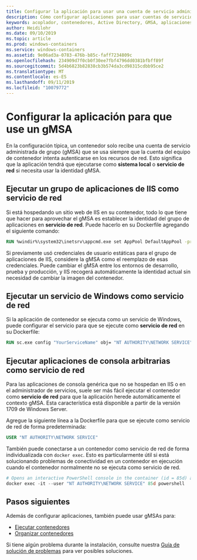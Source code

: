 ```yaml
---
title: Configurar la aplicación para usar una cuenta de servicio administrada de grupo
description: Cómo configurar aplicaciones para usar cuentas de servicio administradas de grupo (gMSAs) para contenedores de Windows.
keywords: acoplador, contenedores, Active Directory, GMSA, aplicaciones, aplicaciones, cuenta de servicio administrado de grupo, cuentas de servicio administradas de grupo, configuración
author: Heidilohr
ms.date: 09/10/2019
ms.topic: article
ms.prod: windows-containers
ms.service: windows-containers
ms.assetid: 9e06ad3a-0783-476b-b85c-faff7234809c
ms.openlocfilehash: 234909d7f0cb0f30ee7fbf4796dd0381bfbff89f
ms.sourcegitcommit: 5d4b6823b82838cb3b574da3cd98315cdbb95ce2
ms.translationtype: MT
ms.contentlocale: es-ES
ms.lasthandoff: 09/11/2019
ms.locfileid: "10079772"
---
```

# <a name="configure-your-app-to-use-a-gmsa"></a>Configurar la aplicación para que use un gMSA

En la configuración típica, un contenedor solo recibe una cuenta de servicio administrada de grupo (gMSA) que se usa siempre que la cuenta del equipo de contenedor intenta autenticarse en los recursos de red. Esto significa que la aplicación tendrá que ejecutarse como **sistema local** o **servicio de red** si necesita usar la identidad gMSA.

## <a name="run-an-iis-app-pool-as-network-service"></a>Ejecutar un grupo de aplicaciones de IIS como servicio de red

Si está hospedando un sitio web de IIS en su contenedor, todo lo que tiene que hacer para aprovechar el gMSA es establecer la identidad del grupo de aplicaciones en **servicio de red**. Puede hacerlo en su Dockerfile agregando el siguiente comando:

```dockerfile
RUN %windir%\system32\inetsrv\appcmd.exe set AppPool DefaultAppPool -processModel.identityType:NetworkService
```

Si previamente usó credenciales de usuario estáticas para el grupo de aplicaciones de IIS, considere la gMSA como el reemplazo de esas credenciales. Puede cambiar el gMSA entre los entornos de desarrollo, prueba y producción, y IIS recogerá automáticamente la identidad actual sin necesidad de cambiar la imagen del contenedor.

## <a name="run-a-windows-service-as-network-service"></a>Ejecutar un servicio de Windows como servicio de red

Si la aplicación de contenedor se ejecuta como un servicio de Windows, puede configurar el servicio para que se ejecute como **servicio de red** en su Dockerfile:

```dockerfile
RUN sc.exe config "YourServiceName" obj= "NT AUTHORITY\NETWORK SERVICE" password= ""
```

## <a name="run-arbitrary-console-apps-as-network-service"></a>Ejecutar aplicaciones de consola arbitrarias como servicio de red

Para las aplicaciones de consola genérica que no se hospedan en IIS o en el administrador de servicios, suele ser más fácil ejecutar el contenedor como **servicio de red** para que la aplicación herede automáticamente el contexto gMSA. Esta característica está disponible a partir de la versión 1709 de Windows Server.

Agregue la siguiente línea a la Dockerfile para que se ejecute como servicio de red de forma predeterminada:

```dockerfile
USER "NT AUTHORITY\NETWORK SERVICE"
```

También puede conectarse a un contenedor como servicio de red de forma individualizada con `docker exec`. Esto es particularmente útil si está solucionando problemas de conectividad en un contenedor en ejecución cuando el contenedor normalmente no se ejecuta como servicio de red.

```powershell
# Opens an interactive PowerShell console in the container (id = 85d) as the Network Service account
docker exec -it --user "NT AUTHORITY\NETWORK SERVICE" 85d powershell
```

## <a name="next-steps"></a>Pasos siguientes

Además de configurar aplicaciones, también puede usar gMSAs para:

- [Ejecutar contenedores](gmsa-run-container.md)
- [Organizar contenedores](gmsa-orchestrate-containers.md)

Si tiene algún problema durante la instalación, consulte nuestra [Guía de solución de problemas](gmsa-troubleshooting.md) para ver posibles soluciones.
